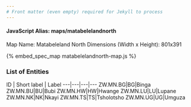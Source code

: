 ```yaml
---
# Front matter (even empty) required for Jekyll to process
---
```


#### JavaScript Alias: maps/matabelelandnorth

Map Name: Matabeleland North
Dimensions (Width x Height): 801x391



{% embed_spec_map matabelelandnorth-map.js %}

### List of Entities

ID | Short label | Label
---|---|---|---
ZW.MN.BG|BG|Binga
ZW.MN.BU|BU|Bubi
ZW.MN.HW|HW|Hwange
ZW.MN.LU|LU|Lupane
ZW.MN.NK|NK|Nkayi
ZW.MN.TS|TS|Tsholotsho
ZW.MN.UG|UG|Umguza